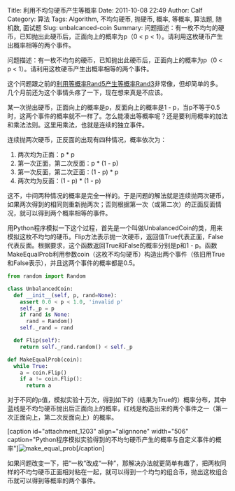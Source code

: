 Title: 利用不均匀硬币产生等概率
Date: 2011-10-08 22:49
Author: Calf
Category: 算法
Tags: Algorithm, 不均匀硬币, 抛硬币, 概率, 等概率, 算法题, 随机数, 面试题
Slug: unbalcanced-coin
Summary: 问题描述：有一枚不均匀的硬币，已知抛出此硬币后，正面向上的概率为p（0 < p < 1）。请利用这枚硬币产生出概率相等的两个事件。

问题描述：有一枚不均匀的硬币，已知抛出此硬币后，正面向上的概率为p（0 < p < 1）。请利用这枚硬币产生出概率相等的两个事件。

这个问题跟之前的[利用等概率Rand5产生等概率Rand3]({filename}../08/build-rank3-from-rand5.md)非常像，但却简单的多。几个月前还为这个事情头疼了一下，现在想来真是不应该。

<!--more-->

某一次抛出硬币，正面向上的概率是p，反面向上的概率是1 - p，当p不等于0.5时，这两个事件的概率就不一样了。怎么能凑出等概率呢？还是要利用概率的加法和乘法法则。这里用乘法，也就是连续的独立事件。

连续抛两次硬币，正反面的出现有四种情况，概率依次为：

1.  两次均为正面：p * p
2.  第一次正面，第二次反面：p * (1 - p)
3.  第一次反面，第二次正面：(1 - p) * p
4.  两次均为反面：(1 - p) * (1 - p)

这不，中间两种情况的概率是完全一样的。于是问题的解法就是连续抛两次硬币，如果两次得到的相同则重新抛两次；否则根据第一次（或第二次）的正面反面情况，就可以得到两个概率相等的事件。

用Python程序模拟一下这个过程，首先是一个叫做UnbalancedCoin的类，用来模拟这枚不均匀的硬币。Flip方法表示抛一次硬币，返回值True代表正面，False代表反面。根据要求，这个函数返回True和False的概率分别是p和1 - p。函数MakeEqualProb利用参数coin（这枚不均匀硬币）构造出两个事件（依旧用True和False表示），并且这两个事件的概率都是0.5。

```python
from random import Random

class UnbalancedCoin:
  def __init__(self, p, rand=None):
    assert 0.0 < p < 1.0, 'invalid p'
    self._p = p
    if rand is None:
      rand = Random()
    self._rand = rand

  def Flip(self):
    return self._rand.random() < self._p

def MakeEqualProb(coin):
  while True:
    a = coin.Flip()
    if a != coin.Flip():
      return a
```

对于不同的p值，模拟实验十万次，得到如下的（结果为True的）概率分布，其中蓝线是不均匀硬币抛出后正面向上的概率，红线是构造出来的两个事件之一（第一次正面向上，第二次反面向上）的概率。

[caption id="attachment\_1203" align="alignnone" width="506"
caption="Python程序模拟实验得到的不均匀硬币产生的概率与自定义事件的概率"]![make\_equal\_prob][][/caption]

如果问题改变一下，把“一枚”改成“一种”，那解决办法就更简单有趣了，把两枚同样的不均匀硬币正面相对粘在一起，就可以得到一个均匀的组合币，抛出这枚组合币就可以得到等概率的两个事件。

  [make\_equal\_prob]: http://www.gocalf.com/blog/wp-content/uploads/2011/10/make_equal_prob.png
    "make_equal_prob"
